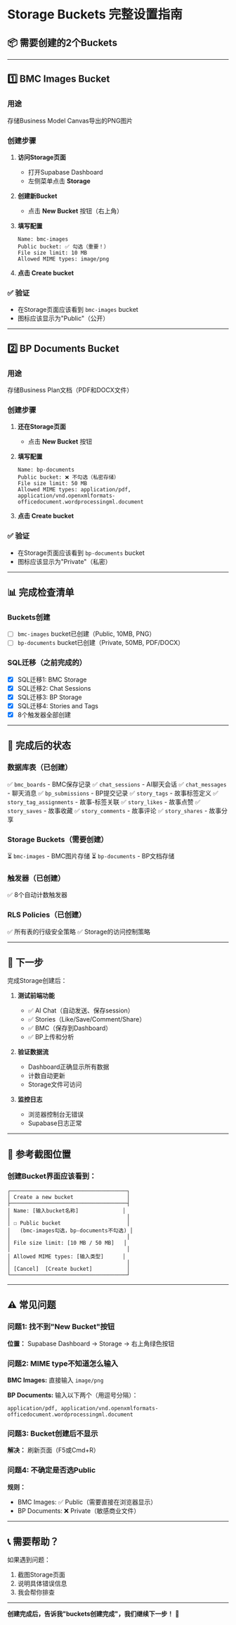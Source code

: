 # Storage Buckets 完整设置指南

## 📦 需要创建的2个Buckets

---

## 1️⃣ BMC Images Bucket

### 用途
存储Business Model Canvas导出的PNG图片

### 创建步骤

1. **访问Storage页面**
   - 打开Supabase Dashboard
   - 左侧菜单点击 **Storage**

2. **创建新Bucket**
   - 点击 **New Bucket** 按钮（右上角）

3. **填写配置**
   ```
   Name: bmc-images
   Public bucket: ✅ 勾选（重要！）
   File size limit: 10 MB
   Allowed MIME types: image/png
   ```

4. **点击 Create bucket**

### ✅ 验证
- 在Storage页面应该看到 `bmc-images` bucket
- 图标应该显示为"Public"（公开）

---

## 2️⃣ BP Documents Bucket

### 用途
存储Business Plan文档（PDF和DOCX文件）

### 创建步骤

1. **还在Storage页面**
   - 点击 **New Bucket** 按钮

2. **填写配置**
   ```
   Name: bp-documents
   Public bucket: ❌ 不勾选（私密存储）
   File size limit: 50 MB
   Allowed MIME types: application/pdf, application/vnd.openxmlformats-officedocument.wordprocessingml.document
   ```

3. **点击 Create bucket**

### ✅ 验证
- 在Storage页面应该看到 `bp-documents` bucket
- 图标应该显示为"Private"（私密）

---

## 📊 完成检查清单

### Buckets创建
- [ ] `bmc-images` bucket已创建（Public, 10MB, PNG）
- [ ] `bp-documents` bucket已创建（Private, 50MB, PDF/DOCX）

### SQL迁移（之前完成的）
- [x] SQL迁移1: BMC Storage
- [x] SQL迁移2: Chat Sessions
- [x] SQL迁移3: BP Storage
- [x] SQL迁移4: Stories and Tags
- [x] 8个触发器全部创建

---

## 🎊 完成后的状态

### 数据库表（已创建）
✅ `bmc_boards` - BMC保存记录
✅ `chat_sessions` - AI聊天会话
✅ `chat_messages` - 聊天消息
✅ `bp_submissions` - BP提交记录
✅ `story_tags` - 故事标签定义
✅ `story_tag_assignments` - 故事-标签关联
✅ `story_likes` - 故事点赞
✅ `story_saves` - 故事收藏
✅ `story_comments` - 故事评论
✅ `story_shares` - 故事分享

### Storage Buckets（需要创建）
⏳ `bmc-images` - BMC图片存储
⏳ `bp-documents` - BP文档存储

### 触发器（已创建）
✅ 8个自动计数触发器

### RLS Policies（已创建）
✅ 所有表的行级安全策略
✅ Storage的访问控制策略

---

## 🚀 下一步

完成Storage创建后：

1. **测试前端功能**
   - ✅ AI Chat（自动发送、保存session）
   - ✅ Stories（Like/Save/Comment/Share）
   - ✅ BMC（保存到Dashboard）
   - ✅ BP上传和分析

2. **验证数据流**
   - Dashboard正确显示所有数据
   - 计数自动更新
   - Storage文件可访问

3. **监控日志**
   - 浏览器控制台无错误
   - Supabase日志正常

---

## 📸 参考截图位置

### 创建Bucket界面应该看到：
```
┌─────────────────────────────────────┐
│ Create a new bucket                 │
├─────────────────────────────────────┤
│ Name: [输入bucket名称]              │
│                                     │
│ ☐ Public bucket                     │
│   (bmc-images勾选，bp-documents不勾选) │
│                                     │
│ File size limit: [10 MB / 50 MB]   │
│                                     │
│ Allowed MIME types: [输入类型]      │
│                                     │
│ [Cancel]  [Create bucket]           │
└─────────────────────────────────────┘
```

---

## ⚠️ 常见问题

### 问题1: 找不到"New Bucket"按钮

**位置：** Supabase Dashboard → Storage → 右上角绿色按钮

### 问题2: MIME type不知道怎么输入

**BMC Images:** 直接输入 `image/png`

**BP Documents:** 输入以下两个（用逗号分隔）：
```
application/pdf, application/vnd.openxmlformats-officedocument.wordprocessingml.document
```

### 问题3: Bucket创建后不显示

**解决：** 刷新页面（F5或Cmd+R）

### 问题4: 不确定是否选Public

**规则：**
- BMC Images: ✅ Public（需要直接在浏览器显示）
- BP Documents: ❌ Private（敏感商业文件）

---

## 📞 需要帮助？

如果遇到问题：
1. 截图Storage页面
2. 说明具体错误信息
3. 我会帮你排查

---

**创建完成后，告诉我"buckets创建完成"，我们继续下一步！** 🚀


